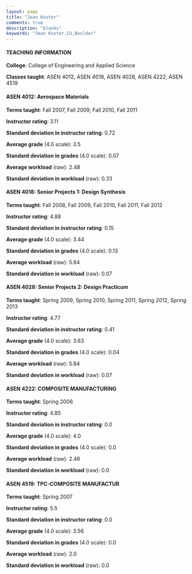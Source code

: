 ```yaml
---
layout: page
title: "Jean Koster" 
comments: true
description: "blanks"
keywords: "Jean Koster,CU,Boulder"
---
```

<head>
<script src="https://ajax.googleapis.com/ajax/libs/jquery/2.1.3/jquery.min.js"></script>
<script src="https://dl.dropboxusercontent.com/s/pc42nxpaw1ea4o9/highcharts.js?dl=0"></script>
<!-- <script src="../assets/js/highcharts.js"></script> -->
<style type="text/css">@font-face {
	font-family: "Bebas Neue";
	src: url(https://www.filehosting.org/file/details/544349/BebasNeue Regular.otf) format("opentype");
	}
	h1.Bebas { 
		font-family: "Bebas Neue", Verdana, Tahoma;
	}
</style>
</head>
	   
#### TEACHING INFORMATION

**College**: College of Engineering and Applied Science

**Classes taught**: ASEN 4012, ASEN 4018, ASEN 4028, ASEN 4222, ASEN 4519

#### ASEN 4012: Aerospace Materials

**Terms taught**: Fall 2007, Fall 2009, Fall 2010, Fall 2011

**Instructor rating**: 3.11

**Standard deviation in instructor rating**: 0.72

**Average grade** (4.0 scale): 3.5

**Standard deviation in grades** (4.0 scale): 0.07

**Average workload** (raw): 2.48

**Standard deviation in workload** (raw): 0.33

#### ASEN 4018: Senior Projects 1: Design Synthesis

**Terms taught**: Fall 2008, Fall 2009, Fall 2010, Fall 2011, Fall 2012

**Instructor rating**: 4.88

**Standard deviation in instructor rating**: 0.15

**Average grade** (4.0 scale): 3.44

**Standard deviation in grades** (4.0 scale): 0.13

**Average workload** (raw): 5.84

**Standard deviation in workload** (raw): 0.07

#### ASEN 4028: Senior Projects 2: Design Practicum

**Terms taught**: Spring 2009, Spring 2010, Spring 2011, Spring 2012, Spring 2013

**Instructor rating**: 4.77

**Standard deviation in instructor rating**: 0.41

**Average grade** (4.0 scale): 3.63

**Standard deviation in grades** (4.0 scale): 0.04

**Average workload** (raw): 5.84

**Standard deviation in workload** (raw): 0.07

#### ASEN 4222: COMPOSITE MANUFACTURING

**Terms taught**: Spring 2008

**Instructor rating**: 4.85

**Standard deviation in instructor rating**: 0.0

**Average grade** (4.0 scale): 4.0

**Standard deviation in grades** (4.0 scale): 0.0

**Average workload** (raw): 2.46

**Standard deviation in workload** (raw): 0.0

#### ASEN 4519: TPC-COMPOSITE MANUFACTUR

**Terms taught**: Spring 2007

**Instructor rating**: 5.5

**Standard deviation in instructor rating**: 0.0

**Average grade** (4.0 scale): 3.56

**Standard deviation in grades** (4.0 scale): 0.0

**Average workload** (raw): 2.0

**Standard deviation in workload** (raw): 0.0

